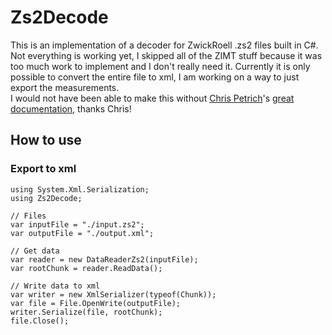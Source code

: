 # Zs2Decode
This is an implementation of a decoder for ZwickRoell .zs2 files built in C#. Not everything is working yet, I skipped all of the ZIMT stuff because it was too much work to implement and I don't really need it.
Currently it is only possible to convert the entire file to xml, I am working on a way to just export the measurements.\
I would not have been able to make this without [Chris Petrich](https://github.com/cpetrich)'s [great documentation](https://zs2decode.readthedocs.io/en/latest/), thanks Chris!

## How to use
### Export to xml
```
using System.Xml.Serialization;
using Zs2Decode;

// Files
var inputFile = "./input.zs2";
var outputFile = "./output.xml";

// Get data
var reader = new DataReaderZs2(inputFile);
var rootChunk = reader.ReadData();

// Write data to xml
var writer = new XmlSerializer(typeof(Chunk));
var file = File.OpenWrite(outputFile);
writer.Serialize(file, rootChunk);
file.Close();
```
